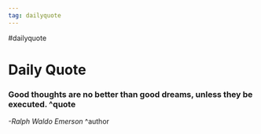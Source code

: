 ```yaml
---
tag: dailyquote
---
```


#dailyquote

# Daily Quote

### Good thoughts are no better than good dreams, unless they be executed. ^quote
*-Ralph Waldo Emerson* ^author
